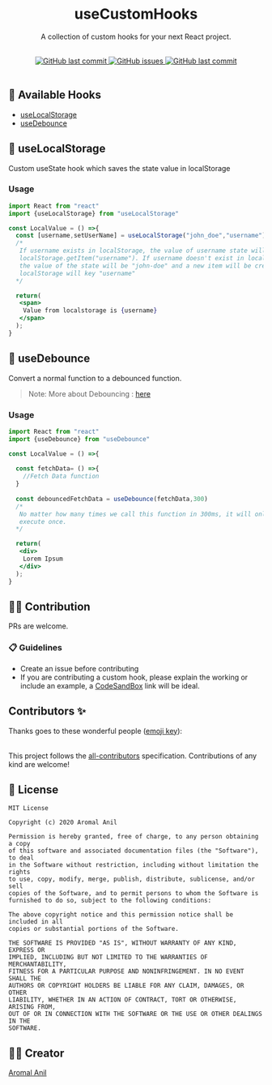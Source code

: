 <div align="center">
    <h1>useCustomHooks</h1>
    <p>A collection of custom hooks for your next React project.</p>
	<br/>
	<div align="center">
  <a href="https://github.com/aromalanil/useCustomHooks/commits/master">
    <img alt="GitHub last commit" src="https://img.shields.io/github/last-commit/aromalanil/useCustomHooks?style=for-the-badge">
  </a>
	<a href="https://github.com/aromalanil/useCustomHooks/issues">
		<img alt="GitHub issues" src="https://img.shields.io/github/issues/aromalanil/useCustomHooks?style=for-the-badge">
	</a>
	<a href="https://github.com/aromalanil/useCustomHooks/commits/master">
		<img alt="GitHub last commit" src="https://img.shields.io/github/last-commit/aromalanil/useCustomHooks?style=for-the-badge">
	</a>
	</div>
</div>
<br/>

## 📘 Available Hooks

- [useLocalStorage](#-useLocalStorage)
- [useDebounce](#-useDebounce)

## 💾 useLocalStorage
Custom useState hook which saves the state value in localStorage

### Usage

```jsx
import React from "react"
import {useLocalStorage} from "useLocalStorage"

const LocalValue = () =>{
  const [username,setUserName] = useLocalStorage("john_doe","username")
  /*
   If username exists in localStorage, the value of username state will be
   localStorage.getItem("username"). If username doesn't exist in localStorage, 
   the value of the state will be "john-doe" and a new item will be created in
   localStorage will key "username"
  */

  return(
   <span>
    Value from localstorage is {username}
   </span>
  );
}
```

## 🏀 useDebounce
Convert a normal function to a debounced function.

> Note: More about Debouncing : [here]()


### Usage

```jsx
import React from "react"
import {useDebounce} from "useDebounce"

const LocalValue = () =>{
   
  const fetchData= () =>{
    //Fetch Data function
  }
  
  const debouncedFetchData = useDebounce(fetchData,300)
  /*
   No matter how many times we call this function in 300ms, it will only
   execute once.
  */ 

  return(
   <div>
    Lorem Ipsum
   </div>
  );
}
```

## 🤝🏻 Contribution
PRs are welcome.

### 📋 Guidelines
- Create an issue before contributing
- If you are contributing a custom hook, please explain the working or include an example, a [CodeSandBox](https://codesandbox.io/) link will be ideal.

## Contributors ✨

Thanks goes to these wonderful people ([emoji key](https://allcontributors.org/docs/en/emoji-key)):

<!-- ALL-CONTRIBUTORS-LIST:START - Do not remove or modify this section -->
<!-- prettier-ignore-start -->
<!-- markdownlint-disable -->
<table>
</table>

<!-- markdownlint-enable -->
<!-- prettier-ignore-end -->
<!-- ALL-CONTRIBUTORS-LIST:END -->

This project follows the [all-contributors](https://allcontributors.org) specification.
Contributions of any kind are welcome!

## 📜 License

```
MIT License

Copyright (c) 2020 Aromal Anil

Permission is hereby granted, free of charge, to any person obtaining a copy
of this software and associated documentation files (the "Software"), to deal
in the Software without restriction, including without limitation the rights
to use, copy, modify, merge, publish, distribute, sublicense, and/or sell
copies of the Software, and to permit persons to whom the Software is
furnished to do so, subject to the following conditions:

The above copyright notice and this permission notice shall be included in all
copies or substantial portions of the Software.

THE SOFTWARE IS PROVIDED "AS IS", WITHOUT WARRANTY OF ANY KIND, EXPRESS OR
IMPLIED, INCLUDING BUT NOT LIMITED TO THE WARRANTIES OF MERCHANTABILITY,
FITNESS FOR A PARTICULAR PURPOSE AND NONINFRINGEMENT. IN NO EVENT SHALL THE
AUTHORS OR COPYRIGHT HOLDERS BE LIABLE FOR ANY CLAIM, DAMAGES, OR OTHER
LIABILITY, WHETHER IN AN ACTION OF CONTRACT, TORT OR OTHERWISE, ARISING FROM,
OUT OF OR IN CONNECTION WITH THE SOFTWARE OR THE USE OR OTHER DEALINGS IN THE
SOFTWARE.
```

## ✍🏻 Creator

[Aromal Anil](https://aromalanil.me)
